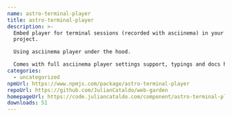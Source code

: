 ```yaml
---
name: astro-terminal-player
title: astro-terminal-player
description: >-
  Embed player for terminal sessions (recorded with asciinema) in your Astro
  project.

  Using asciinema player under the hood.

  Comes with full asciinema player settings support, typings and docs hints.
categories:
  - uncategorized
npmUrl: https://www.npmjs.com/package/astro-terminal-player
repoUrl: https://github.com/JulianCataldo/web-garden
homepageUrl: https://code.juliancataldo.com/component/astro-terminal-player
downloads: 51
---
```

